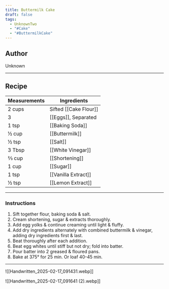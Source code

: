```yaml
---
title: Buttermilk Cake
draft: false
tags:
  - UnknownTwo
  - "#Cake"
  - "#ButtermilkCake"
---
```

## Author
Unknown
___
## Recipe

| Measurements | Ingredients               |
| :----------- | ------------------------- |
|2 cups|Sifted [[Cake Flour]]|
|3|[[Eggs]], Separated|
|1 tsp|[[Baking Soda]]|
|½ cup|[[Buttermilk]]|
|½ tsp|[[Salt]]|
|3 Tbsp|[[White Vinegar]]|
|⅔ cup|[[Shortening]]|
|1 cup|[[Sugar]]|
|1 tsp|[[Vanilla Extract]]|
|½ tsp|[[Lemon Extract]]|
___
### Instructions
1. Sift together flour, baking soda & salt.
2. Cream shortening, sugar & extracts thoroughly.
3. Add egg yolks & continue creaming until light & fluffy.
4. Add dry ingredients alternately with combined buttermilk & vinegar, adding dry ingredients first & last.
5. Beat thoroughly after each addition.
6. Beat egg whites until stiff but not dry; fold into batter.
7. Pour batter into 2 greased & floured pans.
8. Bake at 375° for 25 min. Or loaf 40-45 min.
___
![[Handwritten_2025-02-17_091431.webp]]

![[Handwritten_2025-02-17_091641 (2).webp]]